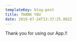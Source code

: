 ```yaml
---
templateKey: blog-post
title: THANK YOU
date: 2019-07-24T13:37:25.892Z
---
```

Thank you for using our App.!!
